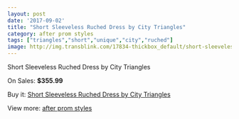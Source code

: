 ```yaml
---
layout: post
date: '2017-09-02'
title: "Short Sleeveless Ruched Dress by City Triangles"
category: after prom styles
tags: ["triangles","short","unique","city","ruched"]
image: http://img.transblink.com/17834-thickbox_default/short-sleeveless-ruched-dress-by-city-triangles.jpg
---
```

Short Sleeveless Ruched Dress by City Triangles

On Sales: **$355.99**
<a href="https://www.transblink.com/en/after-prom-styles/5598-short-sleeveless-ruched-dress-by-city-triangles.html"><amp-img layout="responsive" width="600" height="600" src="//img.transblink.com/17834-thickbox_default/short-sleeveless-ruched-dress-by-city-triangles.jpg" alt="Short Sleeveless Ruched Dress by City Triangles 0" /></a>
<a href="https://www.transblink.com/en/after-prom-styles/5598-short-sleeveless-ruched-dress-by-city-triangles.html"><amp-img layout="responsive" width="600" height="600" src="//img.transblink.com/17836-thickbox_default/short-sleeveless-ruched-dress-by-city-triangles.jpg" alt="Short Sleeveless Ruched Dress by City Triangles 1" /></a>
<a href="https://www.transblink.com/en/after-prom-styles/5598-short-sleeveless-ruched-dress-by-city-triangles.html"><amp-img layout="responsive" width="600" height="600" src="//img.transblink.com/17835-thickbox_default/short-sleeveless-ruched-dress-by-city-triangles.jpg" alt="Short Sleeveless Ruched Dress by City Triangles 2" /></a>

Buy it: [Short Sleeveless Ruched Dress by City Triangles](https://www.transblink.com/en/after-prom-styles/5598-short-sleeveless-ruched-dress-by-city-triangles.html "Short Sleeveless Ruched Dress by City Triangles")

View more: [after prom styles](https://www.transblink.com/en/55-after-prom-styles "after prom styles")